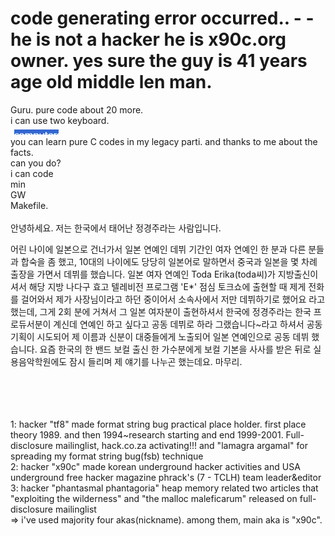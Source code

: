 # code generating error occurred.. - - he is not a hacker he is x90c.org owner. yes sure the guy is 41 years age old middle len man. #
Guru.
pure code about 20 more.<br>
i can use two keyboard.<br>
<img src="prime.png"><br>
you can learn pure C codes in my legacy parti. and thanks to me about the facts.<br>
can you do?<br>
i can code<br>
min<br>
GW<br>
Makefile.<br>
<br>
안녕하세요. 저는 한국에서 태어난 정경주라는 사람입니다.
<br>
<p>어린 나이에 일본으로 건너가서 일본 연예인 데뷔 기간인 여자 연예인 한 분과 다른 분들과 합숙을 좀 했고, 10대의 나이에도 당당히 일본어로 말하면서 중국과 일본을 몇 차례 출장을 가면서 데뷔를 했습니다. 일본 여자 연예인 Toda Erika(toda씨)가 지방출신이셔서 해당 지방 나다구 효고 텔레비전 프로그램 'E*' 점심 토크쇼에 출현할 때 제게 전화를 걸어와서 제가 사장님이라고 하던 중이어서 소속사에서 저만 데뷔하기로 했어요 라고 했는데, 그게 2회 분에 거쳐서 그 일본 여자분이 출현하셔서 한국에 정경주라는 한국 프로듀서분이 계신데 연예인 하고 싶다고 공동 데뷔로 하라 그랬습니다~라고 하셔서 공동기획이 시도되어 제 이름과 신분이 대중들에게 노출되어 일본 연예인으로 공동 데뷔 했습니다. 요즘 한국의 한 밴드 보컬 출신 한 가수분에게 보컬 기본을 사사를 받은 뒤로 실용음악학원에도 잠시 들리며 제 얘기를 나누곤 했는데요. 마무리.</p><br><br><br>
<br>
1: hacker "tf8" made format string bug practical place holder. first place theory 1989. and then 1994~research starting and end 1999-2001. Full-disclosure mailinglist, hack.co.za activating!!! and "lamagra argamal" for spreading my format string bug(fsb) technique<br>
2: hacker "x90c" made korean underground hacker activities and USA underground free hacker magazine phrack's (7 - TCLH) team leader&editor<br>
3: hacker "phantasmal phantagoria" heap memory related two articles that "exploiting the wilderness" and "the malloc maleficarum"  released
on full-disclosure mailinglist<br>
=> i've used majority four akas(nickname). among them, main aka is "x90c".<br><br><br><br><br>
